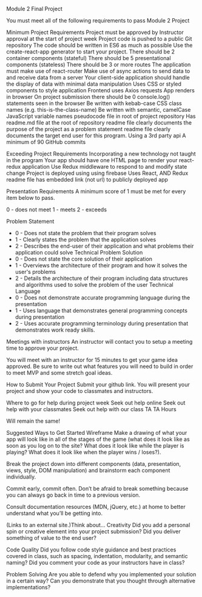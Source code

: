 Module 2 Final Project
 

You must meet all of the following requirements to pass Module 2 Project

Minimum Project Requirements
Project must be approved by Instructor approval at the start of project week
Project code is pushed to a public Git repository
The code should be written in ES6 as much as possible
Use the create-react-app generator to start your project.
There should be 2 container components (stateful)
There should be 5 presentational components (stateless)
There should be 3 or more routes
The application must make use of react-router
Make use of async actions to send data to and receive data from a server
Your client-side application should handle the display of data with minimal data manipulation
 Uses CSS or styled components to style application
 Frontend uses Axios requests 
 App renders in browser
On project submission there should be 0 console.log() statements seen in the browser
Be written with kebab-case CSS class names (e.g. this-is-the-class-name)
Be written with semantic, camelCase JavaScript variable names
pseudocode file in root of project repository
 Has readme.md file at the root of repository
 readme file clearly documents the purpose of the project as a problem statement
 readme file clearly documents the target end user for this program.
Using a 3rd party api
A minimum of 90 GitHub commits 
 

Exceeding Project Requirements
Incorporating a new technology not taught in the program
Your app should have one HTML page to render your react-redux application
Use Redux middleware to respond to and modify state change
 Project is deployed using using firebase
 Uses React, AND Redux
 readme file has embedded link (not url) to publicly deployed app
 

Presentation Requirements
A minimum score of 1 must be met for every item below to pass.

0 - does not meet 1 - meets 2 - exceeds

Problem Statement
 - 0 - Does not state the problem that their program solves
 - 1 - Clearly states the problem that the application solves
 - 2 - Describes the end-user of their application and what problems their application could solve
Technical Problem Solution
 - 0 - Does not state the core solution of their application
 - 1 - Overviews the architecture of their program and how it solves the user's problems
 - 2 - Details the architecture of their program including data structures and algorithms used to solve the problem of the user
Technical Language
 - 0 - Does not demonstrate accurate programming language during the presentation
 - 1 - Uses language that demonstrates general programming concepts during presentation
 - 2 - Uses accurate programming terminology during presentation that demonstrates work ready skills.

Meetings with instructors
An instructor will contact you to setup a meeting time to approve your project.

You will meet with an instructor for 15 minutes to get your game idea approved. Be sure to write out what features you will need to build in order to meet MVP and some stretch goal ideas.

 

How to Submit Your Project
Submit your github link.
You will present your project and show your code to classmates and instructors.

Where to go for help during project week
Seek out help online
Seek out help with your classmates
Seek out help with our class TA
TA Hours

Will remain the same!
 

Suggested Ways to Get Started
Wireframe Make a drawing of what your app will look like in all of the stages of the game (what does it look like as soon as you log on to the site? What does it look like while the player is playing? What does it look like when the player wins / loses?).

Break the project down into different components (data, presentation, views, style, DOM manipulation) and brainstorm each component individually.

Commit early, commit often. Don’t be afraid to break something because you can always go back in time to a previous version.

Consult documentation resources (MDN, jQuery, etc.) at home to better understand what you’ll be getting into.

 (Links to an external site.)Think about...
Creativity
Did you add a personal spin or creative element into your project submission? Did you deliver something of value to the end user?

Code Quality
Did you follow code style guidance and best practices covered in class, such as spacing, indentation, modularity, and semantic naming? Did you comment your code as your instructors have in class?

Problem Solving
Are you able to defend why you implemented your solution in a certain way? Can you demonstrate that you thought through alternative implementations?